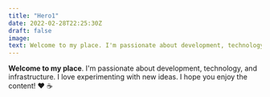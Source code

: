 ```yaml
---
title: "Hero1"
date: 2022-02-28T22:25:30Z
draft: false
image: 
text: Welcome to my place. I'm passionate about development, technology, and infrastructure. I love experimenting with new ideas. I hope you enjoy the content! ❤️ ☕
---
```


<strong>Welcome to my place</strong>. I'm passionate about development, technology, and infrastructure. I love experimenting with new ideas. I hope you enjoy the content! ❤️ ☕
